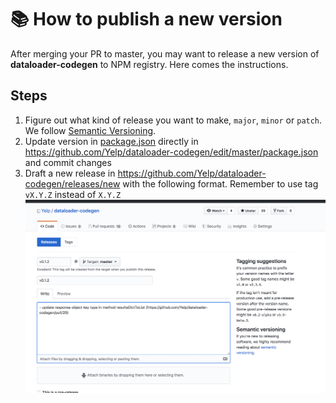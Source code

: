 # 📚 How to publish a new version

After merging your PR to master, you may want to release a new version of **dataloader-codegen** to NPM registry. Here comes the instructions.

## Steps

1. Figure out what kind of release you want to make, `major`, `minor` or `patch`. We follow [Semantic Versioning](https://semver.org/#summary).
2. Update version in [package.json](package.json) directly in <https://github.com/Yelp/dataloader-codegen/edit/master/package.json> and commit changes
3. Draft a new release in <https://github.com/Yelp/dataloader-codegen/releases/new> with the following format. Remember to use tag `vX.Y.Z` instead of `X.Y.Z`
   ![release](./images/release.png)
